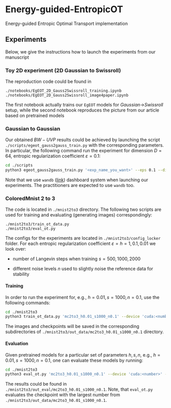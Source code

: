 # Energy-guided-EntropicOT

Energy-guided Entropic Optimal Transport implementation

## Experiments 

Below, we give the instructions how to launch the experiments from our manuscript

### Toy 2D experiment (2D Gaussian to Swissroll)

The reproduction code could be found in

```
./notebooks/EgEOT_2D_Gauss2Swissroll_training.ipynb
./notebooks/EgEOT_2D_Gauss2Swissroll_image4paper.ipynb
```

The first notebook actually trains our `EgEOT` models for *Gaussian*$\rightarrow$*Swissroll* setup, while the second notebook reproduces the picture from our article based on pretrained models

### Gaussian to Gaussian

Our obtained $BW-UVP$ results could be achieved by launching the script `./scripts/egeot_gauss2gauss_train.py` with the corresponding parameters. In particular, the following command run the experiment for dimension $D=64$, entropic regularization coefficient $\varepsilon = 0.1$:
```bash
cd ./scripts
python3 egeot_gauss2gauss_train.py '<exp_name_you_want>' --eps 0.1 --dim 64 --use_wandb --device 'cuda:<number>'
```
Note that we use `wandb` ([link](https://wandb.ai/site)) dashboard system when launching our experiments. The practitioners are expected to use `wandb` too. 

### ColoredMnist 2 to 3

The code is located in `./mnist2to3` directory. The following two scripts are used for training and evaluating (generating images) correspondingly:
```
./mnist2to3/train_ot_data.py
./mnist2to3/eval_ot.py
```
The configs for the experiments are located in `./mnist2to3/config_locker` folder. For each entropic regularization coefficient $\varepsilon = h = 1, 0.1, 0.01$ we look over:

* number of Langevin steps when training $s = 500, 1000, 2000$

* different noise levels $n$ used to slightly noise the reference data for stability

#### Training

In order to run the experiment for, e.g., $h = 0.01, s = 1000, n = 0.1$, use the following commands:
```bash
cd ./mnist2to3
python3 train_ot_data.py 'mc2to3_h0.01_s1000_n0.1' --device 'cuda:<number>' --use_wandb
```

The images and checkpoints will be saved in the corresponding subdirectories of `./mnist2to3/out_data/mc2to3_h0.01_s1000_n0.1` directory.

#### Evaluation

Given pretrained models for a particular set of parameters $h, s, n$, e.g., $h = 0.01, s = 1000, n = 0.1$, one can evaluate these models by running:
```bash
cd ./mnist2to3
python3 eval_ot.py 'mc2to3_h0.01_s1000_n0.1' --device 'cuda:<number>' --use_wandb
```

The results could be found in `./mnist2to3/out_eval/mc2to3_h0.01_s1000_n0.1`. 
Note, that `eval_ot.py` evaluates the checkpoint with the largest number from `./mnist2to3/out_data/mc2to3_h0.01_s1000_n0.1`.





